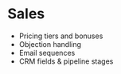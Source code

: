 # Sales

- Pricing tiers and bonuses
- Objection handling
- Email sequences
- CRM fields & pipeline stages
